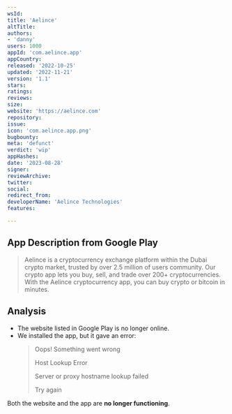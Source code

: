 ```yaml
---
wsId: 
title: 'Aelince'
altTitle: 
authors:
- 'danny'
users: 1000
appId: 'com.aelince.app'
appCountry: 
released: '2022-10-25'
updated: '2022-11-21'
version: '1.1'
stars: 
ratings: 
reviews: 
size: 
website: 'https://aelince.com'
repository: 
issue: 
icon: 'com.aelince.app.png'
bugbounty: 
meta: 'defunct'
verdict: 'wip'
appHashes: 
date: '2023-08-28'
signer: 
reviewArchive: 
twitter: 
social: 
redirect_from: 
developerName: 'Aelince Technologies'
features: 

---
```


## App Description from Google Play

> Aelince is a cryptocurrency exchange platform within the Dubai crypto market, trusted by over 2.5 million of users community. Our crypto app lets you buy, sell, and trade over 200+ cryptocurrencies. With the Aelince cryptocurrency app, you can buy crypto or bitcoin in minutes.

## Analysis

- The website listed in Google Play is no longer online. 
- We installed the app, but it gave an error:
  > Oops! Something went wrong
  >
  > Host Lookup Error
  >
  > Server or proxy hostname lookup failed
  >
  > Try again

Both the website and the app are **no longer functioning**.